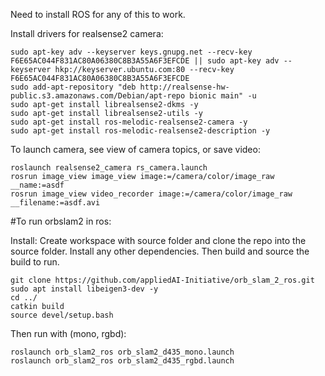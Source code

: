 
Need to install ROS for any of this to work.  

Install drivers for realsense2 camera:

```
sudo apt-key adv --keyserver keys.gnupg.net --recv-key F6E65AC044F831AC80A06380C8B3A55A6F3EFCDE || sudo apt-key adv --keyserver hkp://keyserver.ubuntu.com:80 --recv-key F6E65AC044F831AC80A06380C8B3A55A6F3EFCDE
sudo add-apt-repository "deb http://realsense-hw-public.s3.amazonaws.com/Debian/apt-repo bionic main" -u
sudo apt-get install librealsense2-dkms -y
sudo apt-get install librealsense2-utils -y
sudo apt-get install ros-melodic-realsense2-camera -y
sudo apt-get install ros-melodic-realsense2-description -y
```

To launch camera, see view of camera topics, or save video:
```
roslaunch realsense2_camera rs_camera.launch
rosrun image_view image_view image:=/camera/color/image_raw __name:=asdf
rosrun image_view video_recorder image:=/camera/color/image_raw __filename:=asdf.avi
```


#To run orbslam2 in ros:

Install:
Create workspace with source folder and clone the repo into the source folder.  Install any other dependencies.  Then build and source the build to run.  
```
git clone https://github.com/appliedAI-Initiative/orb_slam_2_ros.git
sudo apt install libeigen3-dev -y
cd ../
catkin build
source devel/setup.bash
```

Then run with (mono, rgbd):
```
roslaunch orb_slam2_ros orb_slam2_d435_mono.launch
roslaunch orb_slam2_ros orb_slam2_d435_rgbd.launch
```
